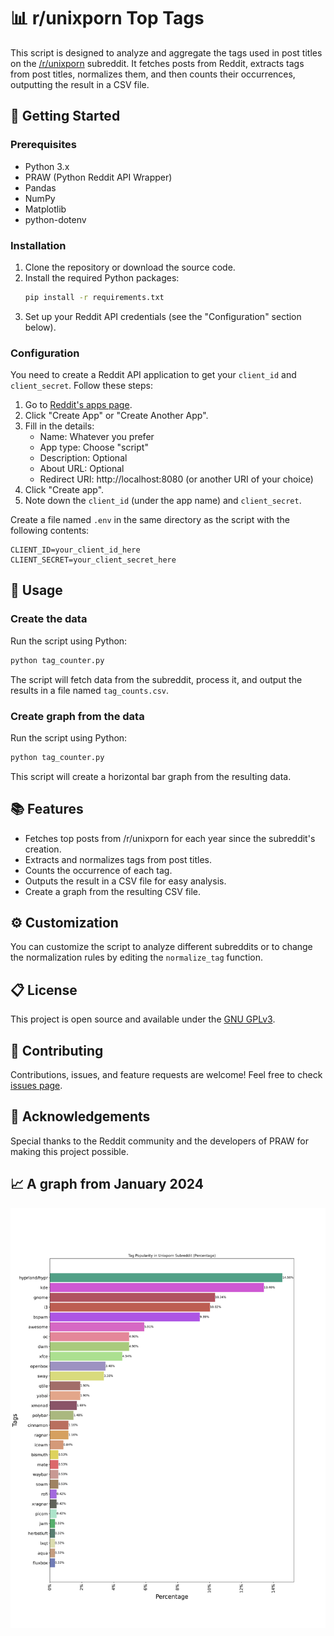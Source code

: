 # 📊 r/unixporn Top Tags

This script is designed to analyze and aggregate the tags used in post titles on the [/r/unixporn](https://www.reddit.com/r/unixporn/) subreddit. It fetches posts from Reddit, extracts tags from post titles, normalizes them, and then counts their occurrences, outputting the result in a CSV file.

## 🚀 Getting Started

### Prerequisites

- Python 3.x
- PRAW (Python Reddit API Wrapper)
- Pandas
- NumPy
- Matplotlib
- python-dotenv

### Installation

1. Clone the repository or download the source code.
2. Install the required Python packages:
   ```bash
   pip install -r requirements.txt
   ```
3. Set up your Reddit API credentials (see the "Configuration" section below).

### Configuration

You need to create a Reddit API application to get your `client_id` and `client_secret`. Follow these steps:

1. Go to [Reddit's apps page](https://www.reddit.com/prefs/apps).
2. Click "Create App" or "Create Another App".
3. Fill in the details:
   - Name: Whatever you prefer
   - App type: Choose "script"
   - Description: Optional
   - About URL: Optional
   - Redirect URI: http://localhost:8080 (or another URI of your choice)
4. Click "Create app".
5. Note down the `client_id` (under the app name) and `client_secret`.

Create a file named `.env` in the same directory as the script with the following contents:

```plaintext
CLIENT_ID=your_client_id_here
CLIENT_SECRET=your_client_secret_here
```

## 📝 Usage

### Create the data

Run the script using Python:

```bash
python tag_counter.py
```

The script will fetch data from the subreddit, process it, and output the results in a file named `tag_counts.csv`.

### Create graph from the data

Run the script using Python:

```bash
python tag_counter.py
```

This script will create a horizontal bar graph from the resulting data.

## 📚 Features

- Fetches top posts from /r/unixporn for each year since the subreddit's creation.
- Extracts and normalizes tags from post titles.
- Counts the occurrence of each tag.
- Outputs the result in a CSV file for easy analysis.
- Create a graph from the resulting CSV file.

## ⚙️ Customization

You can customize the script to analyze different subreddits or to change the normalization rules by editing the `normalize_tag` function.

## 📋 License

This project is open source and available under the [GNU GPLv3](LICENSE).

## 🤝 Contributing

Contributions, issues, and feature requests are welcome! Feel free to check [issues page](https://github.com/dybdeskarphet/unixporn-top-tags/issues).

## 🌟 Acknowledgements

Special thanks to the Reddit community and the developers of PRAW for making this project possible.

## 📈 A graph from January 2024

<img src="data/graph.svg"/>
